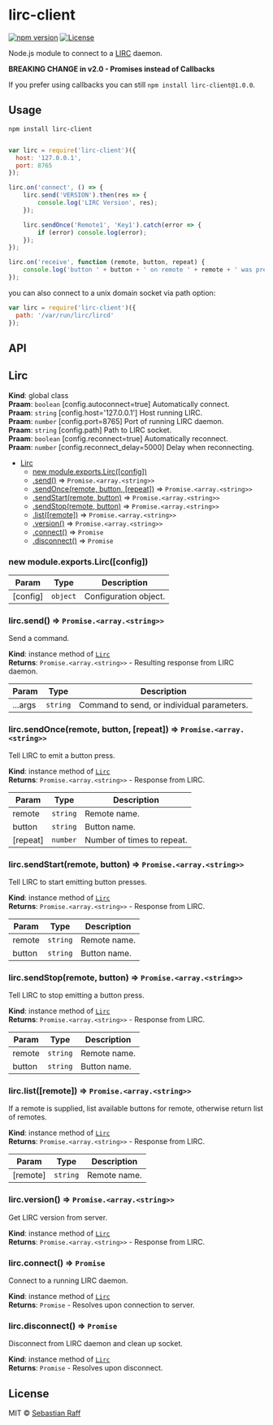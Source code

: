 # lirc-client

[![npm version](https://badge.fury.io/js/lirc-client.svg)](https://badge.fury.io/js/lirc-client)
[![License][mit-badge]][mit-url]

Node.js module to connect to a [LIRC](http://www.lirc.org/) daemon.

**BREAKING CHANGE in v2.0 - Promises instead of Callbacks**

If you prefer using callbacks you can still `npm install lirc-client@1.0.0`.


## Usage

````npm install lirc-client````

```Javascript

var lirc = require('lirc-client')({
  host: '127.0.0.1',
  port: 8765
});

lirc.on('connect', () => {
    lirc.send('VERSION').then(res => {
        console.log('LIRC Version', res);
    });

    lirc.sendOnce('Remote1', 'Key1').catch(error => {
        if (error) console.log(error);
    });
});

lirc.on('receive', function (remote, button, repeat) {
    console.log('button ' + button + ' on remote ' + remote + ' was pressed!');
});
```

you can also connect to a unix domain socket via path option:
```Javascript
var lirc = require('lirc-client')({
  path: '/var/run/lirc/lircd'
});
```

## API

<a name="Lirc"></a>

## Lirc
**Kind**: global class  
**Praam**: <code>boolean</code> [config.autoconnect=true]  Automatically connect.  
**Praam**: <code>string</code> [config.host='127.0.0.1']  Host running LIRC.  
**Praam**: <code>number</code> [config.port=8765]  Port of running LIRC daemon.  
**Praam**: <code>string</code> [config.path]  Path to LIRC socket.  
**Praam**: <code>boolean</code> [config.reconnect=true]  Automatically reconnect.  
**Praam**: <code>number</code> [config.reconnect_delay=5000]  Delay when reconnecting.  

* [Lirc](#Lirc)
    * [new module.exports.Lirc([config])](#new_Lirc_new)
    * [.send()](#Lirc+send) ⇒ <code>Promise.&lt;array.&lt;string&gt;&gt;</code>
    * [.sendOnce(remote, button, [repeat])](#Lirc+sendOnce) ⇒ <code>Promise.&lt;array.&lt;string&gt;&gt;</code>
    * [.sendStart(remote, button)](#Lirc+sendStart) ⇒ <code>Promise.&lt;array.&lt;string&gt;&gt;</code>
    * [.sendStop(remote, button)](#Lirc+sendStop) ⇒ <code>Promise.&lt;array.&lt;string&gt;&gt;</code>
    * [.list([remote])](#Lirc+list) ⇒ <code>Promise.&lt;array.&lt;string&gt;&gt;</code>
    * [.version()](#Lirc+version) ⇒ <code>Promise.&lt;array.&lt;string&gt;&gt;</code>
    * [.connect()](#Lirc+connect) ⇒ <code>Promise</code>
    * [.disconnect()](#Lirc+disconnect) ⇒ <code>Promise</code>

<a name="new_Lirc_new"></a>

### new module.exports.Lirc([config])

| Param | Type | Description |
| --- | --- | --- |
| [config] | <code>object</code> | Configuration object. |

<a name="Lirc+send"></a>

### lirc.send() ⇒ <code>Promise.&lt;array.&lt;string&gt;&gt;</code>
Send a command.

**Kind**: instance method of [<code>Lirc</code>](#Lirc)  
**Returns**: <code>Promise.&lt;array.&lt;string&gt;&gt;</code> - Resulting response from LIRC daemon.  

| Param | Type | Description |
| --- | --- | --- |
| ...args | <code>string</code> | Command to send, or individual parameters. |

<a name="Lirc+sendOnce"></a>

### lirc.sendOnce(remote, button, [repeat]) ⇒ <code>Promise.&lt;array.&lt;string&gt;&gt;</code>
Tell LIRC to emit a button press.

**Kind**: instance method of [<code>Lirc</code>](#Lirc)  
**Returns**: <code>Promise.&lt;array.&lt;string&gt;&gt;</code> - Response from LIRC.  

| Param | Type | Description |
| --- | --- | --- |
| remote | <code>string</code> | Remote name. |
| button | <code>string</code> | Button name. |
| [repeat] | <code>number</code> | Number of times to repeat. |

<a name="Lirc+sendStart"></a>

### lirc.sendStart(remote, button) ⇒ <code>Promise.&lt;array.&lt;string&gt;&gt;</code>
Tell LIRC to start emitting button presses.

**Kind**: instance method of [<code>Lirc</code>](#Lirc)  
**Returns**: <code>Promise.&lt;array.&lt;string&gt;&gt;</code> - Response from LIRC.  

| Param | Type | Description |
| --- | --- | --- |
| remote | <code>string</code> | Remote name. |
| button | <code>string</code> | Button name. |

<a name="Lirc+sendStop"></a>

### lirc.sendStop(remote, button) ⇒ <code>Promise.&lt;array.&lt;string&gt;&gt;</code>
Tell LIRC to stop emitting a button press.

**Kind**: instance method of [<code>Lirc</code>](#Lirc)  
**Returns**: <code>Promise.&lt;array.&lt;string&gt;&gt;</code> - Response from LIRC.  

| Param | Type | Description |
| --- | --- | --- |
| remote | <code>string</code> | Remote name. |
| button | <code>string</code> | Button name. |

<a name="Lirc+list"></a>

### lirc.list([remote]) ⇒ <code>Promise.&lt;array.&lt;string&gt;&gt;</code>
If a remote is supplied, list available buttons for remote, otherwise
return list of remotes.

**Kind**: instance method of [<code>Lirc</code>](#Lirc)  
**Returns**: <code>Promise.&lt;array.&lt;string&gt;&gt;</code> - Response from LIRC.  

| Param | Type | Description |
| --- | --- | --- |
| [remote] | <code>string</code> | Remote name. |

<a name="Lirc+version"></a>

### lirc.version() ⇒ <code>Promise.&lt;array.&lt;string&gt;&gt;</code>
Get LIRC version from server.

**Kind**: instance method of [<code>Lirc</code>](#Lirc)  
**Returns**: <code>Promise.&lt;array.&lt;string&gt;&gt;</code> - Response from LIRC.  
<a name="Lirc+connect"></a>

### lirc.connect() ⇒ <code>Promise</code>
Connect to a running LIRC daemon.

**Kind**: instance method of [<code>Lirc</code>](#Lirc)  
**Returns**: <code>Promise</code> - Resolves upon connection to server.  
<a name="Lirc+disconnect"></a>

### lirc.disconnect() ⇒ <code>Promise</code>
Disconnect from LIRC daemon and clean up socket.

**Kind**: instance method of [<code>Lirc</code>](#Lirc)  
**Returns**: <code>Promise</code> - Resolves upon disconnect.  


## License

MIT © [Sebastian Raff](https://hobbyquaker.github.io)

[mit-badge]: https://img.shields.io/badge/License-MIT-blue.svg?style=flat
[mit-url]: LICENSE
